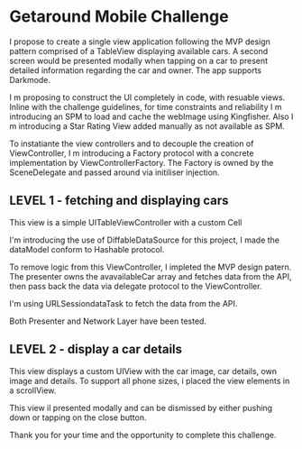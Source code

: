 # Getaround Mobile Challenge

I propose to create a single view application following the MVP design pattern comprised of a TableView displaying available cars.
A second screen would be presented modally when tapping on a car to present detailed information regarding the car and owner.
The app supports Darkmode.

I m proposing to construct the UI completely in code, with resuable views.
Inline with the challenge guidelines, for time constraints  and reliability I m introducing an SPM to load and cache the webImage using Kingfisher.
Also I m introducing a Star Rating View added manually as not available as SPM.

To instatiante the view controllers and to decouple the creation of ViewController, I m introducing a Factory protocol with a concrete implementation 
by ViewControllerFactory.
The Factory is owned by the SceneDelegate and passed around via initiliser injection.


## LEVEL 1 - fetching and displaying cars

This view is a simple UITableViewController with a custom Cell

I'm introducing the use of DiffableDataSource for this project, I made the dataModel conform to Hashable protocol.

To remove logic from this ViewController, I impleted the MVP design patern.
The presenter owns the avavailableCar array and fetches data from the API, then pass back the data via delegate protocol to the ViewController.

I'm using URLSessiondataTask to fetch the data from the API.

Both Presenter and Network Layer have been tested.


## LEVEL 2 - display a car details

This view displays a custom UIView with the car image, car details, own image and details.
To support all phone sizes, i placed the view elements in a scrollView.

This view il presented modally and can be dismissed by either pushing down or tapping on the close button.

Thank you for your time and the opportunity to complete this challenge.




